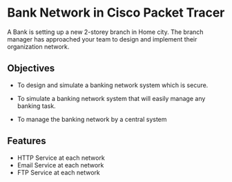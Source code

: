 
# Bank Network in Cisco Packet Tracer

A Bank is setting up a new 2-storey branch in Home city. The branch manager has approached your team to design and implement their organization network. 


## Objectives

- To design and simulate a banking network system which is secure. 

- To simulate a banking network system that will easily manage any banking task.

- To manage the banking network by a central system



## Features

- HTTP Service at each network
- Email Service at each network
- FTP Service at each network

